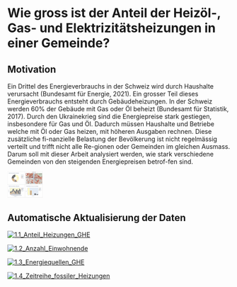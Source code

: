 # Wie gross ist der Anteil der Heizöl-, Gas- und Elektrizitätsheizungen in einer Gemeinde?

## Motivation
Ein Drittel des Energieverbrauchs in der Schweiz wird durch Haushalte verursacht (Bundesamt für Energie, 2021). Ein grosser Teil dieses Energieverbrauchs entsteht durch Gebäudeheizungen. In der Schweiz werden 60% der Gebäude mit Gas oder Öl beheizt (Bundesamt für Statistik, 2017). Durch den Ukrainekrieg sind die Energiepreise stark gestiegen, insbesondere für Gas und Öl. Dadurch müssen Haushalte und Betriebe welche mit Öl oder Gas heizen, mit höheren Ausgaben rechnen. Diese zusätzliche fi-nanzielle Belastung der Bevölkerung ist nicht regelmässig verteilt und trifft nicht alle Re-gionen oder Gemeinden im gleichen Ausmass. Darum soll mit dieser Arbeit analysiert werden, wie stark verschiedene Gemeinden von den steigenden Energiepreisen betrof-fen sind.

<img src="https://github.com/nrohrbach/HeizcheckGemeinde/blob/pages/Bilder/Dashboard.gif" width="80"/>


## Automatische Aktualisierung der Daten

[![1.1_Anteil_Heizungen_GHE](https://github.com/nrohrbach/HeizcheckGemeinde/actions/workflows/1.1_Anteil_Heizungen_GHE.yml/badge.svg)](https://github.com/nrohrbach/HeizcheckGemeinde/actions/workflows/1.1_Anteil_Heizungen_GHE.yml)

[![1.2_Anzahl_Einwohnende](https://github.com/nrohrbach/HeizcheckGemeinde/actions/workflows/1.2_Anzahl_Einwohnende.yml/badge.svg)](https://github.com/nrohrbach/HeizcheckGemeinde/actions/workflows/1.2_Anzahl_Einwohnende.yml)

[![1.3_Energiequellen_GHE](https://github.com/nrohrbach/HeizcheckGemeinde/actions/workflows/1.3_Energiequellen_GHE.yml/badge.svg)](https://github.com/nrohrbach/HeizcheckGemeinde/actions/workflows/1.3_Energiequellen_GHE.yml)

[![1.4_Zeitreihe_fossiler_Heizungen](https://github.com/nrohrbach/HeizcheckGemeinde/actions/workflows/1.4_Zeitreihe_fossiler_Heizungen.yml/badge.svg)](https://github.com/nrohrbach/HeizcheckGemeinde/actions/workflows/1.4_Zeitreihe_fossiler_Heizungen.yml)
